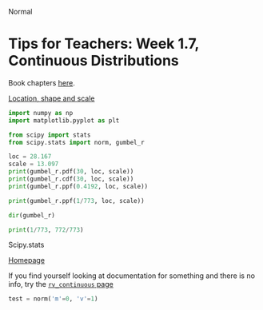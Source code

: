 <userStyle>Normal</userStyle>

# Tips for Teachers: Week 1.7, Continuous Distributions

Book chapters [here](https://mude.citg.tudelft.nl/2024/book/probability/Reminder_intro.html).

[Location, shape and scale](https://mude.citg.tudelft.nl/2024/book/probability/Loc-scale.html)

```python
import numpy as np
import matplotlib.pyplot as plt

from scipy import stats
from scipy.stats import norm, gumbel_r
```

```python
loc = 28.167
scale = 13.097
print(gumbel_r.pdf(30, loc, scale))
print(gumbel_r.cdf(30, loc, scale))
print(gumbel_r.ppf(0.4192, loc, scale))

print(gumbel_r.ppf(1/773, loc, scale))
```

```python
dir(gumbel_r)
```

```python
print(1/773, 772/773)
```

Scipy.stats

[Homepage](https://docs.scipy.org/doc/scipy/reference/stats.html)

If you find yourself looking at documentation for something and there is no info, try the [`rv_continuous` page](https://docs.scipy.org/doc/scipy/reference/generated/scipy.stats.rv_continuous.html#scipy.stats.rv_continuous)



```python
test = norm('m'=0, 'v'=1)
```
